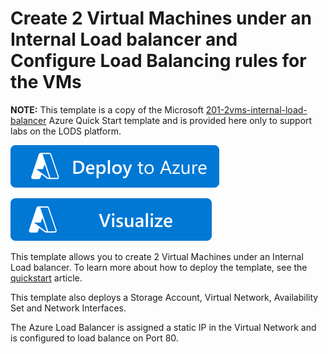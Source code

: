 # Create 2 Virtual Machines under an Internal Load balancer and Configure Load Balancing rules for the VMs

**NOTE:** This template is a copy of the Microsoft [201-2vms-internal-load-balancer](https://github.com/Azure/azure-quickstart-templates/tree/master/quickstarts/microsoft.compute/2-vms-internal-load-balancer) Azure Quick Start template and is provided here only to support labs on the LODS platform.

[![Deploy To Azure](https://raw.githubusercontent.com/Azure/azure-quickstart-templates/master/1-CONTRIBUTION-GUIDE/images/deploytoazure.svg?sanitize=true)](https://portal.azure.com/#create/Microsoft.Template/uri/https%3A%2F%2Fraw.githubusercontent.com%2FLODSContent%2FChallengeLabs_ArmResources%2Fmaster%2FARMTemplates%2F201-2-vms-internal-load-balancer%2Fazuredeploy.json)

[![Visualize](https://raw.githubusercontent.com/Azure/azure-quickstart-templates/master/1-CONTRIBUTION-GUIDE/images/visualizebutton.svg?sanitize=true)](http://armviz.io/#/?load=https%3A%2F%2Fraw.githubusercontent.com%2FLODSContent%2FChallengeLabs_ArmResources%2Fmaster%2FARMTemplates%2F201-2-vms-internal-load-balancer%2Fazuredeploy.json)

This template allows you to create 2 Virtual Machines under an Internal Load balancer. To learn more about how to deploy the template, see the [quickstart](https://docs.microsoft.com/azure/load-balancer/quickstart-load-balancer-standard-internal-template) article.

This template also deploys a Storage Account, Virtual Network, Availability Set and Network Interfaces.

The Azure Load Balancer is assigned a static IP in the Virtual Network and is configured to load balance on Port 80.
